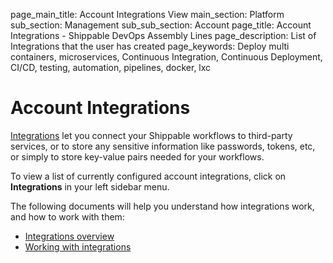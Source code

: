 page_main_title: Account Integrations View
main_section: Platform
sub_section: Management
sub_sub_section: Account
page_title: Account Integrations - Shippable DevOps Assembly Lines
page_description: List of Integrations that the user has created
page_keywords: Deploy multi containers, microservices, Continuous Integration, Continuous Deployment, CI/CD, testing, automation, pipelines, docker, lxc

# Account Integrations

[Integrations](/platform/integration/overview/) let you connect your Shippable workflows to third-party services, or to store any sensitive information like passwords, tokens, etc, or simply to store key-value pairs needed for your workflows.

To view a list of currently configured account integrations, click on **Integrations** in your left sidebar menu.

The following documents will help you understand how integrations work, and how to work with them:

* [Integrations overview](/platform/integration/overview/)
* [Working with integrations](/platform/tutorial/integration/howto-crud-integration)
